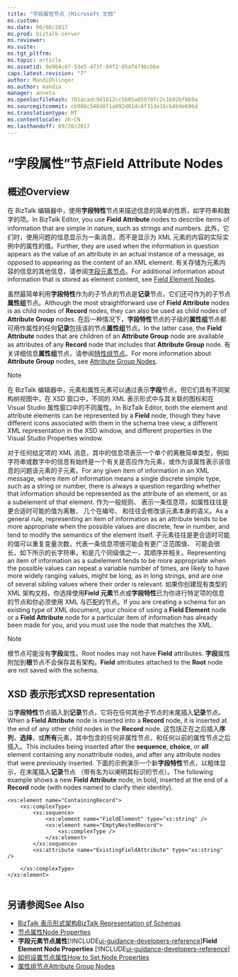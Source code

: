 ```yaml
---
title: "字段属性节点 |Microsoft 文档"
ms.custom: 
ms.date: 06/08/2017
ms.prod: biztalk-server
ms.reviewer: 
ms.suite: 
ms.tgt_pltfrm: 
ms.topic: article
ms.assetid: 9e964c07-53e5-473f-84f2-05af4796cbbe
caps.latest.revision: "7"
author: MandiOhlinger
ms.author: mandia
manager: anneta
ms.openlocfilehash: 701acadc9d1612cc5b05a05970fc2c1b92bfbb9a
ms.sourcegitcommit: cb908c540d8f1a692d01dc8f313e16cb4b4e696d
ms.translationtype: MT
ms.contentlocale: zh-CN
ms.lasthandoff: 09/20/2017
---
```

# <a name="field-attribute-nodes"></a><span data-ttu-id="ec5b8-102">“字段属性”节点</span><span class="sxs-lookup"><span data-stu-id="ec5b8-102">Field Attribute Nodes</span></span>

## <a name="overview"></a><span data-ttu-id="ec5b8-103">概述</span><span class="sxs-lookup"><span data-stu-id="ec5b8-103">Overview</span></span>
<span data-ttu-id="ec5b8-104">在 BizTalk 编辑器中，使用**字段特性**节点来描述信息的简单的性质，如字符串和数字的项。</span><span class="sxs-lookup"><span data-stu-id="ec5b8-104">In BizTalk Editor, you use **Field Attribute** nodes to describe items of information that are simple in nature, such as strings and numbers.</span></span> <span data-ttu-id="ec5b8-105">此外，它们时，使用问题的信息显示为一条消息，而不是显示为 XML 元素的内容的实际实例中的属性的值。</span><span class="sxs-lookup"><span data-stu-id="ec5b8-105">Further, they are used when the information in question appears as the value of an attribute in an actual instance of a message, as opposed to appearing as the content of an XML element.</span></span> <span data-ttu-id="ec5b8-106">有关存储为元素内容的信息的其他信息，请参阅[字段元素节点](../core/field-element-nodes.md)。</span><span class="sxs-lookup"><span data-stu-id="ec5b8-106">For additional information about information that is stored as element content, see [Field Element Nodes](../core/field-element-nodes.md).</span></span>  
  
 <span data-ttu-id="ec5b8-107">虽然最简单利用**字段特性**作为的子节点的节点是**记录**节点，它们还可作为的子节点**属性组**节点。</span><span class="sxs-lookup"><span data-stu-id="ec5b8-107">Although the most straightforward use of **Field Attribute** nodes is as child nodes of **Record** nodes, they can also be used as child nodes of **Attribute Group** nodes.</span></span> <span data-ttu-id="ec5b8-108">在后一种情况下，**字段特性**节点的子级的**属性组**节点都可用作属性的任何**记录**包括该的节点**属性组**节点。</span><span class="sxs-lookup"><span data-stu-id="ec5b8-108">In the latter case, the **Field Attribute** nodes that are children of an **Attribute Group** node are available as attributes of any **Record** node that includes that **Attribute Group** node.</span></span> <span data-ttu-id="ec5b8-109">有关详细信息**属性组**节点，请参阅[特性组节点](../core/attribute-group-nodes.md)。</span><span class="sxs-lookup"><span data-stu-id="ec5b8-109">For more information about **Attribute Group** nodes, see [Attribute Group Nodes](../core/attribute-group-nodes.md).</span></span>  
  
> [!NOTE]
>  <span data-ttu-id="ec5b8-110">在 BizTalk 编辑器中，元素和属性元素可以通过表示**字段**节点，但它们具有不同架构树视图中，在 XSD 窗口中，不同的 XML 表示形式中与其关联的图标和在 Visual Studio 属性窗口中的不同属性。</span><span class="sxs-lookup"><span data-stu-id="ec5b8-110">In BizTalk Editor, both the element and attribute elements can be represented by a **Field** node, though they have different icons associated with them in the schema tree view, a different XML representation in the XSD window, and different properties in the Visual Studio Properties window.</span></span>  
  
 <span data-ttu-id="ec5b8-111">对于任何给定项的 XML 消息，其中的信息项表示一个单个的离散简单类型，例如字符串或数字中的信息有始终是一个有关是否应作为元素，或作为该属性表示该信息的问题该元素的子元素。</span><span class="sxs-lookup"><span data-stu-id="ec5b8-111">For any given item of information in an XML message, where item of information means a single discrete simple type, such as a string or number, there is always a question regarding whether that information should be represented as the attribute of an element, or as a subelement of that element.</span></span> <span data-ttu-id="ec5b8-112">作为一般规则、 表示一条信息项，如属性往往是更合适时可能的值为离散、 几个在编号、 和往往会修改该元素本身的语义。</span><span class="sxs-lookup"><span data-stu-id="ec5b8-112">As a general rule, representing an item of information as an attribute tends to be more appropriate when the possible values are discrete, few in number, and tend to modify the semantics of the element itself.</span></span> <span data-ttu-id="ec5b8-113">子元素往往是更合适时可能的值可以重复变量次数，代表一条信息项很可能会有更广泛范围值、 可能会很长，如下所示的长字符串，和是几个同级值之一，其顺序并相关。</span><span class="sxs-lookup"><span data-stu-id="ec5b8-113">Representing an item of information as a subelement tends to be more appropriate when the possible values can repeat a variable number of times, are likely to have more widely ranging values, might be long, as in long strings, and are one of several sibling values where their order is relevant.</span></span> <span data-ttu-id="ec5b8-114">如果你创建现有类型的 XML 架构文档，你选择使用**Field 元素**节点或**字段特性**已为你进行特定项的信息的节点和你必须使用 XML 与匹配的节点。</span><span class="sxs-lookup"><span data-stu-id="ec5b8-114">If you are creating a schema for an existing type of XML document, your choice of using a **Field Element** node or a **Field Attribute** node for a particular item of information has already been made for you, and you must use the node that matches the XML.</span></span>  
  
> [!NOTE]
>  <span data-ttu-id="ec5b8-115">根节点可能没有**字段**属性。</span><span class="sxs-lookup"><span data-stu-id="ec5b8-115">Root nodes may not have **Field** attributes.</span></span> <span data-ttu-id="ec5b8-116">**字段**属性附加到**根**节点不会保存具有架构。</span><span class="sxs-lookup"><span data-stu-id="ec5b8-116">**Field** attributes attached to the **Root** node are not saved with the schema.</span></span>  
  
## <a name="xsd-representation"></a><span data-ttu-id="ec5b8-117">XSD 表示形式</span><span class="sxs-lookup"><span data-stu-id="ec5b8-117">XSD representation</span></span>  
 <span data-ttu-id="ec5b8-118">当**字段特性**节点插入到**记录**节点，它将在任何其他子节点的末尾插入**记录**节点。</span><span class="sxs-lookup"><span data-stu-id="ec5b8-118">When a **Field Attribute** node is inserted into a **Record** node, it is inserted at the end of any other child nodes in the **Record** node.</span></span> <span data-ttu-id="ec5b8-119">这包括正在之后插入**序列**，**选择**，或**所有**元素，其中包含的任何非属性节点，和任何以前的属性节点之后插入。</span><span class="sxs-lookup"><span data-stu-id="ec5b8-119">This includes being inserted after the **sequence**, **choice**, or **all** element containing any nonattribute nodes, and after any attribute nodes that were previously inserted.</span></span> <span data-ttu-id="ec5b8-120">下面的示例演示一个新**字段特性**节点，以粗体显示，在末尾插入**记录**节点 （带有名为以阐明其标识的节点）。</span><span class="sxs-lookup"><span data-stu-id="ec5b8-120">The following example shows a new **Field Attribute** node, in bold, inserted at the end of a **Record** node (with nodes named to clarify their identity).</span></span>  
  
```  
<xs:element name="ContainingRecord">  
    <xs:complexType>  
        <xs:sequence>  
            <xs:element name="FieldElement" type="xs:string" />  
            <xs:element name="EmptyNestedRecord">  
                <xs:complexType />  
            </xs:element>  
        </xs:sequence>  
        <xs:attribute name="ExistingFieldAttribute" type="xs:string" />  
  
    </xs:complexType>  
</xs:element>  
  
```  
  
## <a name="see-also"></a><span data-ttu-id="ec5b8-121">另请参阅</span><span class="sxs-lookup"><span data-stu-id="ec5b8-121">See Also</span></span>  
-  [<span data-ttu-id="ec5b8-122">BizTalk 表示形式架构</span><span class="sxs-lookup"><span data-stu-id="ec5b8-122">BizTalk Representation of Schemas</span></span>](../core/biztalk-representation-of-schemas.md)   
-  [<span data-ttu-id="ec5b8-123">节点属性</span><span class="sxs-lookup"><span data-stu-id="ec5b8-123">Node Properties</span></span>](../core/node-properties.md)   
-  <span data-ttu-id="ec5b8-124">**字段元素节点属性**[!INCLUDE[ui-guidance-developers-reference](../includes/ui-guidance-developers-reference.md)]</span><span class="sxs-lookup"><span data-stu-id="ec5b8-124">**Field Element Node Properties** [!INCLUDE[ui-guidance-developers-reference](../includes/ui-guidance-developers-reference.md)]</span></span>  
-  [<span data-ttu-id="ec5b8-125">如何设置节点属性</span><span class="sxs-lookup"><span data-stu-id="ec5b8-125">How to Set Node Properties</span></span>](../core/how-to-set-node-properties.md)   
-  [<span data-ttu-id="ec5b8-126">属性组节点</span><span class="sxs-lookup"><span data-stu-id="ec5b8-126">Attribute Group Nodes</span></span>](../core/attribute-group-nodes.md)